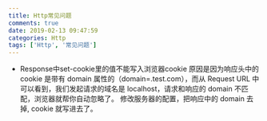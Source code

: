```yaml
---
title: Http常见问题
comments: true
date: 2019-02-13 09:47:59
categories: Http
tags: ['Http', '常见问题']
---
```


* Response中set-cookie里的值不能写入浏览器cookie
原因是因为响应头中的 cookie 是带有 domain 属性的（domain=.test.com），而从 Request URL 中可以看到，我们发起请求的域名是 localhost，请求和响应的 domain 不匹配，浏览器就帮你自动忽略了。
修改服务器的配置，把响应中的 domain 去掉, cookie 就写进去了。




